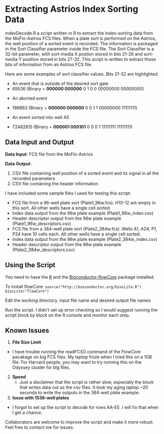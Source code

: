Extracting Astrios Index Sorting Data
======
indexDecode.R a script written in R to extract the index-sorting data from the MoFlo-Astrios FCS files. When a plate sort is performed on the Astrios, the well position of a sorted event is recorded. The information is packaged in the Sort Classifier parameter inside the FCS file. The Sort Classifier is a 32-bit parameter, with sort-media X postion stored in bits 21-26 and sort-media Y position stored in bits 27-32. This script is written to extract those bits of information from an Astrios FCS file.

Here are some examples of sort classifier values. Bits 21-32 are highlighted.
* An event that is outside of the desired sort gate
 * 65536 (Binary = **000000 000000** 0 1 0 0 00000000 00000000)
- An aborted event
 * 196863 (Binary = **000000 000000** 0 0 1 1 00000000 11111111)
- An event sorted into well A5
 * 72482815 (Binary = **000001 000101** 0 0 0 1 11111111 11111111)

## Data Input and Output
**Data Input**: FCS file from the MoFlo-Astrios

**Data Output**:
1. CSV file containing well position of a sorted event and its signal in all the recorded parameters
2. CSV file containing the header information

I have included some sample files I used for testing this script:  
- FCS file from a 96-well plate sort (Plate1_96w.fcs). H10-12 are empty in this sort. All other wells have a single cell sorted.
- Index data output from the 96w plate example (Plate1_96w_index.csv)
- Header descriptor output from the 96w plate example (Plate1_96w_descriptors.csv)
- FCS file from a 384-well plate sort (Plate2_384w.fcs). Wells A1, A24, P1, P24 have 10 cells each. All other wells have a single cell sorted.
- Index data output from the 96w plate example (Plate2_384w_index.csv)
- Header descriptor output from the 96w plate example (Plate2_384w_descriptors.csv)

## Using the Script
You need to have the [R](http://www.r-project.org/) and the [Bioconductor-flowCore](http://www.bioconductor.org/packages/release/bioc/html/flowCore.html) package installed.

To install flowCore:
`source("http://bioconductor.org/biocLite.R")`
`biocLite("flowCore")`

Edit the working directory, input file name and desired output file names

Run the script. I didn't set up error checking so I would suggest running the script block by block on the R console and monitor each step.


## Known Issues
1. **File Size Limit**
  -  I have trouble running the readFCS() command of the FlowCore pacakage on big FCS files. My laptop froze when I tried this on a 1GB file. For Harvard people, you may want to try running this on the Odyssey cluster for big files.
2. **Speed**  
   - Just a disclaimer that the script is rather slow, especially the   block that writes data out as the csv files. It took my aging laptop ~20 seconds to write the outputs in the 384-well plate example.
3. **Issue with 1536-well plates**
 - I forgot to set up the script to decode for rows AA-EE. I will fix that when I get a chance.

Collaborators are welcome to improve the script and make it more robust. Feel free to contact me for issues.

